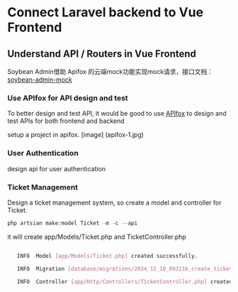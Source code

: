 # Connect Laravel backend to Vue Frontend

## Understand API / Routers in Vue Frontend

Soybean Admin借助 Apifox 的云端mock功能实现mock请求，接口文档：[soybean-admin-mock](https://docs.soybeanjs.cn/zh/guide/quick-start.html)

### Use APIfox for API design and test

To better design and test API, it would be good to use [APIfox](https://app.apifox.com/) to design and test APIs for both frontend and backend

setup a project in apifox.
[image] (apifox-1.jpg)

### User Authentication 

design api for user authentication

### Ticket Management

Design a ticket management system, so create a model and controller for Ticket.

```php
php artsian make:model Ticket -m -c --api
```

it will create app/Models/Ticket.php and TicketController.php

```bash

   INFO  Model [app/Models/Ticket.php] created successfully.  

   INFO  Migration [database/migrations/2024_12_18_093116_create_tickets_table.php] created successfully.  

   INFO  Controller [app/Http/Controllers/TicketController.php] created successfully.  
````

